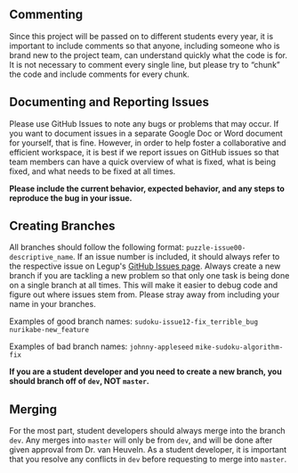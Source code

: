 ## Commenting
Since this project will be passed on to different students every year, it is important to include comments so that anyone, including someone who is brand new to the project team, can understand quickly what the code is for. It is not necessary to comment every single line, but please try to “chunk” the code and include comments for every chunk.

## Documenting and Reporting Issues
Please use GitHub Issues to note any bugs or problems that may occur. If you want to document issues in a separate Google Doc or Word document for yourself, that is fine. However, in order to help foster a collaborative and efficient workspace, it is best if we report issues on GitHub issues so that team members can have a quick overview of what is fixed, what is being fixed, and what needs to be fixed at all times.

**Please include the current behavior, expected behavior, and any steps to reproduce the bug in your issue.**

## Creating Branches
All branches should follow the following format: `puzzle-issue00-descriptive_name`. If an issue number is included, it should always refer to the respective issue on Legup's [GitHub Issues page](https://github.com/Bram-Hub/Legup/issues). Always create a new branch if you are tackling a new problem so that only one task is being done on a single branch at all times. This will make it easier to debug code and figure out where issues stem from. Please stray away from including your name in your branches.

Examples of good branch names:
	`sudoku-issue12-fix_terrible_bug`
	`nurikabe-new_feature`

Examples of bad branch names:
	`johnny-appleseed`
	`mike-sudoku-algorithm-fix`

**If you are a student developer and you need to create a new branch, you should branch off of `dev`, NOT `master`.**

## Merging
For the most part, student developers should always merge into the branch `dev`. Any merges into `master` will only be from `dev`, and will be done after given approval from Dr. van Heuveln. As a student developer, it is important that you resolve any conflicts in `dev` before requesting to merge into `master`.
